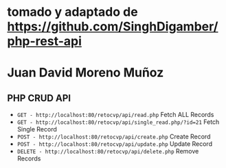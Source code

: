 # tomado y adaptado de https://github.com/SinghDigamber/php-rest-api

# Juan David Moreno Muñoz

## PHP CRUD API
* `GET - http://localhost:80/retocvp/api/read.php` Fetch ALL Records
* `GET - http://localhost:80/retocvp/api/single_read.php/?id=21` Fetch Single Record
* `POST - http://localhost:80/retocvp/api/create.php` Create Record
* `POST - http://localhost:80/retocvp/api/update.php` Update Record
* `DELETE - http://localhost:80/retocvp/api/delete.php` Remove Records
